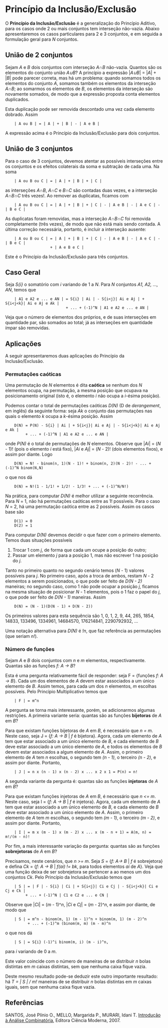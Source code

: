 Princípio da Inclusão/Exclusão
==============================

O **Princípio da Inclusão/Exclusão** é a generalização do Princípio Aditivo, para os casos onde
2 ou mais conjuntos tem interseção não-vazia. Abaixo apresentaremos os casos particulares para
2 e 3 conjuntos, e em seguida a formulação geral para _N_ conjuntos.

União de 2 conjuntos
--------------------

Sejam _A_ e _B_ dois conjuntos com interseção _A&#8745;B_ não-vazia. Quantos são os elementos do 
conjunto união _A&#8746;B_? A princípio a expressão |_A&#8746;B_| = |_A_| + |_B_| pode parecer 
correta, mas há um problema: quando somamos todos os elementos do conjunto _A_, somamos 
também os elementos da interseção _A&#8745;B_; ao somarmos os elementos de _B_, os elementos da 
interseção são novamente somados, de modo que a expressão proposta conta elementos duplicados.

Esta duplicação pode ser removida descontado uma vez cada elemento dobrado. Assim

        | A ou B | = | A | + | B | - | A e B |

A expressão acima é o Princípio da Inclusão/Exclusão para dois conjuntos.

União de 3 conjuntos
--------------------

Para o caso de 3 conjuntos, devemos atentar as possíveis interseções entre os conjuntos e os
efeitos colaterais da soma e subtração de cada uma. Na soma

        | A ou B ou C | = | A | + | B | + | C |

as interseções _A&#8745;B_, _A&#8745;C_ e _B&#8745;C_ são contadas duas vezes, e a interseção
_A&#8745;B&#8745;C_ três vezes!. Ao remover as duplicatas, ficamos com

        | A ou B ou C | = | A | + | B | + | C | - | A e B | - | A e C | - | B e C |

As duplicatas foram removidas, mas a interseção _A&#8745;B&#8745;C_ foi removida completamente
(três vezes), de modo que não está mais sendo contada. A última correção necessária, portanto,
é incluir a interseção ausente:

        | A ou B ou C | = | A | + | B | + | C | - | A e B | - | A e C | - | B e C |
                        + | A e B e C |

Este é o Princípio da Inclusão/Exclusão para três conjuntos.

Caso Geral
----------

Seja _S{i}_ o somatório com _i_ variando de 1 a _N_. Para _N_ conjuntos _A1, A2, ..., AN_, temos
que

        | A1 e A2 e ... e AN | = S{i} | Ai | - S{i<j}| Ai e Aj | + S{i<j<k}| Ai e Aj e Ak | 
                               + ... + (-1)^N | A1 e A2 e ... e AN |

Veja que o número de elementos dos próprios, e de suas interseções em quantidade par, são somados
ao total; já as interseções em quantidade ímpar são removidas.

Aplicações
----------

A seguir apresentaremos duas aplicações do Princípio da Inclusão/Exclusão.

### Permutações caóticas

Uma permutação de _N_ elementos é dita **caótica** se nenhum dos _N_ elementos ocupa, na 
permutação, a mesma posição que ocupava na posicionamento original (isto é, o elemento _i_ não
ocupa a _i_-ésima posição).

Podemos contar o total de permutações caóticas _D(N)_ (D de _derangement_, em inglês) da
seguinte forma: seja _Ak_ o conjunto das permutações nas quais o elemento _k_ ocupa a _k_-ésima
posição. Assim

        D(N) = P(N) - S{i} | Ai | + S{i<j}| Ai e Aj | - S{i<j<k}| Ai e Aj e Ak | 
             + ... + (-1)^N | A1 e A2 e ... e AN |

onde _P(N)_ é o total de permutações de _N_ elementos. Observe que |_Ai_| = (_N_ - 1)! (pois 
o elemento _i_ está fixo), |_Ai_ e _Aj_| = (_N_ - 2)! (dois elementos fixos), e assim por diante.
Logo

        D(N) = N! - binom(n, 1)(N - 1)! + binom(n, 2)(N - 2)! - ... + (-1)^N binom(N,N)

o que nos dá

        D(N) = N!(1 - 1/1! + 1/2! - 1/3! + ... + (-1)^N/N!)

Na prática, para computar _D(N)_ é melhor utilizar a seguinte recorrência. Para _N_ = 1, não 
há permutações caóticas entre as 1! possíveis. Para o caso _N_ = 2, há uma permutação caótica
entre as 2 possíveis. Assim os casos base são

        D(1) = 0
        D(2) = 1

Para computar _D(N)_ devemos decidir o que fazer com o primeiro elemento. Temos duas situações
possíveis

1. Trocar 1 com _j_, de forma que cada um ocupe a posição do outro;
1. Passar um elemento _j_ para a posição 1, mas não escrever 1 na posição do _j_.

Tanto no primeiro quanto no segundo cenário temos (_N_ - 1) valores possíveis para _j_. No primeiro
caso, após a troca de ambos, restam _N_ - 2 elementos a serem posicionados, o que pode ser 
feito de _D(N - 2)_ maneiras; no segundo caso, como 1 não pode ocupar a posição _j_, ficamos
na mesma situação de posicionar _N_ - 1 elementos, pois o 1 faz o papel do _j_, o que pode ser
feito de _D(N - 1)_ maneiras. Assim

        D(N) = (N - 1)(D(N - 1) + D(N - 2))

Os primeiros valores para esta sequência são 1, 0, 1, 2, 9, 44, 265, 1854, 14833, 133496, 1334961, 14684570, 176214841, 2290792932, ...

Uma notação alternativa para _D(N)_ é _!n_, que faz referência as permutações (que seriam _n!_).

### Número de funções

Sejam _A_ e _B_ dois conjuntos com _n_ e _m_ elementos, respectivamente. Quantas são as funções
_f: A -> B_?

Esta é uma pergunta relativamente fácil de responder: seja F = {funções _f: A -> B_}. 
Cada um dos elementos de _A_ devem estar
associados a um único elemento de _B_. Assim temos, para cada um dos _n_ elementos, _m_ escolhas
possíveis. Pelo Princípio Multiplicativo temos que

        | F | = m^n

A pergunta se torna mais interessante, porém, se adicionarmos algumas restrições. A primeira
variante seria: quantas são as funções **bijetoras** de _A_ em _B_?

Para que existam funções bijetoras de _A_ em _B_, é necessário que _n = m_. Neste caso, seja 
J = {_f: A -> B_ | _f_ é bijetora}. Agora, cada um elemento de _A_ tem que estar associado a um
único elemento de _B_, e cada elemento de _B_ deve estar associado a um único elemento de _A_,
e todos os elementos de _B_ devem estar associados a algum elemento de _A_.
Assim, o primeiro elemento de _A_ tem _n_ escolhas, o segundo tem _(n - 1)_, o terceiro _(n - 2)_,
e assim por diante. Portanto,

        | J | = n x (n - 1) x (n - 2) x ... x 2 x 1 = P(n) = n!

A segunda variante da pergunta é: quantas são as funções **injetoras** de _A_ em _B_?

Para que existam funções injetoras de _A_ em _B_, é necessário que _n <= m_. Neste caso, seja 
I = {_f: A -> B_ | _f_ é injetora}. Agora, cada um elemento de _A_ tem que estar associado a um
único elemento de _B_, e cada elemento de _B_ deve estar associado a um único elemento de _A_.
Assim, o primeiro elemento de _A_ tem _m_ escolhas, o segundo tem _(m - 1)_, o terceiro _(m - 2)_,
e assim por diante. Portanto,

        | I | = m x (m - 1) x (m - 2) x ... x (m - n + 1) = A(m, n) = m!/(m - n)!

Por fim, a mais interessante variação da pergunta: quantas são as funções **sobrejetoras** de
_A_ em _B_?

Precisamos, neste cenários, que _n >= m_. Seja _S_ = {_f: A-> B_ | _f_ é sobrejetora} e defina 
_Ck_ = {_f: A -> B_ | _f(ai) != bk_, para todos
elementos _ai_ de _A_}. Veja que uma função deixa de ser sobrejetora se pertencer a ao menos um
dos conjuntos _Ck_. Pelo Princípio da Inclusão/Exclusão temos que

        | S | = | F | - S{i} | Ci | + S{i<j}| Ci e Cj | - S{i<j<k}| Ci e Cj e Ck | 
             + ... + (-1)^N | C1 e C2 e ... e CN |

Observe que |_Ci_| = (_m_ - 1)^_n_, |_Ci_ e _Cj_| = (_m_ - 2)^_n_, e assim por diante, de modo que

        | S | = m^n - binom(m, 1) (m - 1)^n + binom(m, 1) (m - 2)^n 
              + ... + (-1)^m (binom(m, m) (m - m)^n
o que nos dá

        | S | = S{i} (-1)^i binom(m, i) (m - i)^n,

para _i_ variando de 0 a _m_.

Este valor coincide com o número de maneiras de se distribuir _n_ bolas distintas em _m_ 
caixas distintas, sem que nenhuma caixa fique vazia.

Deste mesmo resultado pode-se deduzir este outro importante resultado: há _T = | S | / m!_ maneiras
de se distribuir _n_ bolas distintas em _m_ caixas iguais, sem que nenhuma caixa fique vazia.

Referências
-----------

SANTOS, José Plínio O., MELLO, Margarida P., MURARI, Idani T. [Introdução à Análise Combinatória](http://www.vestseller.com.br/matematica/introduc-o-a-analise-combinatoria-jose-plinio-margarida-mello-idani-murari), Editora Ciência Moderna, 2007.
